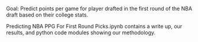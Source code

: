Goal: 
Predict points per game for player drafted in the first round of the NBA draft based on their college stats.

Predicting NBA PPG For First Round Picks.ipynb contains a write up, our results, and python code modules showing our methodology.
